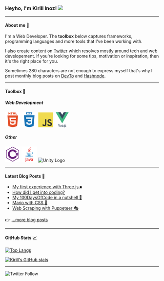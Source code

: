 ### Heyho, I'm Kirill Inoz! <img src="https://media.tenor.com/images/9e215f13fb9908f29b34b73445f80425/tenor.gif" width=30px>

---
#### About me 👦
I'm a Web Developer. The **toolbox** below captures frameworks, programming languages and more tools that I've been working with.

I also create content on [Twitter](https://twitter.com/kirillinoz) which resolves mostly around tech and web developement. If you're looking for some tips, motivation or inspiration, then it's the right place for you.

Sometimes 280 characters are not enough to express myself that's why I post monthly blog posts on [DevTo](https://dev.to/kirillinoz) and [Hashnode](https://blog.ikirill.com/).

---
#### Toolbox 🧰

##### Web Development

<img src="https://github.com/devicons/devicon/blob/master/icons/html5/html5-plain-wordmark.svg" alt="HTML Logo" width="50px" height="50px"> <img src="https://github.com/devicons/devicon/blob/master/icons/css3/css3-plain-wordmark.svg" alt="CSS Logo" width="50px" height="50px"> <img src="https://github.com/devicons/devicon/blob/master/icons/javascript/javascript-original.svg" alt="JavaScript Logo" width="50px" height="50px"> <img src="https://github.com/devicons/devicon/blob/master/icons/vuejs/vuejs-original-wordmark.svg" alt="VueJS Logo" width="50px" height="50px">

##### Other

<img src="https://github.com/devicons/devicon/blob/master/icons/csharp/csharp-line.svg" alt="C# Logo" width="50px" height="50px">  <img src="https://github.com/devicons/devicon/blob/master/icons/java/java-original-wordmark.svg" alt="Java Logo" width="50px" height="50px"> <img src="https://cdn.worldvectorlogo.com/logos/unity-69.svg" alt="Unity Logo" width="50px" height="50px">

---

#### Latest Blog Posts 📖

<!-- BLOG-POST-LIST:START -->
- [My first experience with Three.js ⏹](https://kirillinoz.hashnode.dev/my-first-experience-with-threejs)
- [How did I get into coding?](https://kirillinoz.hashnode.dev/how-did-i-get-into-coding)
- [My 100DaysOfCode in a nutshell 🥜](https://kirillinoz.hashnode.dev/100daysofcode)
- [Mario with CSS 🎨](https://kirillinoz.hashnode.dev/mario-with-css)
- [Web Scraping with Puppeteer 🎭](https://kirillinoz.hashnode.dev/web-scraping-with-puppeteer)
<!-- BLOG-POST-LIST:END -->

👉 [...more blog posts](https://inkuantum.hashnode.dev/)

---

#### GitHub Stats 📈

[![Top Langs](https://github-readme-stats.vercel.app/api/top-langs/?username=kirillinoz&theme=radical&layout=compact&hide=c%23)](https://github.com/anuraghazra/github-readme-stats)

[![Kirill's GitHub stats](https://github-readme-stats.vercel.app/api?username=kirillinoz&theme=radical)](https://github.com/anuraghazra/github-readme-stats)

---
![Twitter Follow](https://img.shields.io/twitter/follow/kirillinoz?label=Twitter%20Friends%20%E2%96%B6&style=social)
